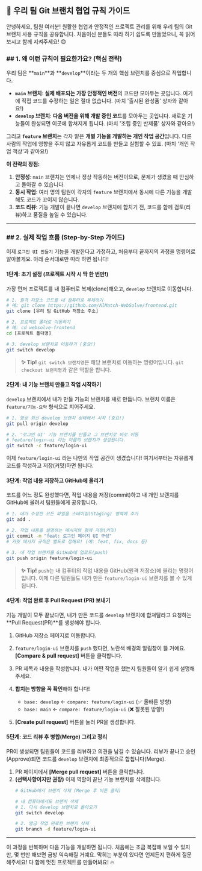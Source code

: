 ## 🚀 우리 팀 Git 브랜치 협업 규칙 가이드

안녕하세요, 팀원 여러분\! 원활한 협업과 안정적인 프로젝트 관리를 위해 우리 팀의 Git 브랜치 사용 규칙을 공유합니다. 
처음이신 분들도 따라 하기 쉽도록 만들었으니, 꼭 읽어보시고 함께 지켜주세요\! 😊

### \#\# 1. 왜 이런 규칙이 필요한가요? (핵심 전략)

우리 팀은 **`main`**과 \*\*`develop`\*\*이라는 두 개의 핵심 브랜치를 중심으로 작업합니다.

  * **`main` 브랜치**: **실제 배포되는 가장 안정적인 버전**의 코드만 모아두는 곳입니다. 여기에 직접 코드를 수정하는 일은 절대 없습니다. (마치 '출시된 완성품' 상자와 같아요\!)
  * **`develop` 브랜치**: **다음 버전을 위해 개발 중인 코드**를 모아두는 곳입니다. 새로운 기능들이 완성되면 이곳에 합쳐지게 됩니다. (마치 '조립 중인 반제품' 상자와 같아요\!)

그리고 **`feature` 브랜치**는 각자 맡은 **개별 기능을 개발하는 개인 작업 공간**입니다. 다른 사람의 작업에 영향을 주지 않고 자유롭게 코드를 만들고 실험할 수 있죠. (마치 '개인 작업 책상'과 같아요\!)

**이 전략의 장점:**

1.  **안정성**: `main` 브랜치는 언제나 정상 작동하는 버전이므로, 문제가 생겼을 때 안심하고 돌아갈 수 있습니다.
2.  **동시 작업**: 여러 명의 팀원이 각자의 `feature` 브랜치에서 동시에 다른 기능을 개발해도 코드가 꼬이지 않습니다.
3.  **코드 리뷰**: 기능 개발이 끝나면 `develop` 브랜치에 합치기 전, 코드를 함께 검토(리뷰)하고 품질을 높일 수 있습니다.

-----

### \#\# 2. 실제 작업 흐름 (Step-by-Step 가이드)

이제 `로그인 UI 만들기` 기능을 개발한다고 가정하고, 처음부터 끝까지의 과정을 명령어로 알아볼게요. 아래 순서대로만 따라 하면 됩니다\!

#### **1단계: 초기 설정 (프로젝트 시작 시 딱 한 번만\!)**

가장 먼저 프로젝트를 내 컴퓨터로 복제(clone)해오고, `develop` 브랜치로 이동합니다.

```bash
# 1. 원격 저장소 코드를 내 컴퓨터로 복제하기
# 예: git clone https://github.com/AlMatch-WebSolve/frontend.git
git clone [우리 팀 GitHub 저장소 주소]

# 2. 프로젝트 폴더로 이동하기
# 예: cd websolve-frontend
cd [프로젝트 폴더명]

# 3. develop 브랜치로 이동하기 (중요!)
git switch develop
```

> **✨ Tip\!**
> `git switch 브랜치명`은 해당 브랜치로 이동하는 명령어입니다. `git checkout 브랜치명`과 같은 역할을 합니다.

#### **2단계: 내 기능 브랜치 만들고 작업 시작하기**

`develop` 브랜치에서 내가 만들 기능의 브랜치를 새로 만듭니다. 브랜치 이름은 `feature/기능-요약` 형식으로 지어주세요.

```bash
# 1. 항상 최신 develop 브랜치 상태에서 시작 (중요!)
git pull origin develop

# 2. '로그인 UI' 기능 브랜치를 만들고 그 브랜치로 바로 이동
# feature/login-ui 라는 이름의 브랜치가 생성됩니다.
git switch -c feature/login-ui
```

이제 `feature/login-ui` 라는 나만의 작업 공간이 생겼습니다\! 여기서부터는 자유롭게 코드를 작성하고 저장(커밋)하면 됩니다.

#### **3단계: 작업 내용 저장하고 GitHub에 올리기**

코드를 어느 정도 완성했다면, 작업 내용을 저장(commit)하고 내 개인 브랜치를 GitHub에 올려서 팀원들에게 공유합니다.

```bash
# 1. 내가 수정한 모든 파일을 스테이징(Staging) 영역에 추가
git add .

# 2. 작업 내용을 설명하는 메시지와 함께 저장(커밋)
git commit -m "feat: 로그인 페이지 UI 구성"
# 커밋 메시지 규칙은 별도로 정해요! (예: feat, fix, docs 등)

# 3. 내 작업 브랜치를 GitHub에 업로드(push)
git push origin feature/login-ui
```

> **✨ Tip\!**
> `push`는 내 컴퓨터의 작업 내용을 GitHub(원격 저장소)에 올리는 명령어입니다. 이제 다른 팀원들도 내가 만든 `feature/login-ui` 브랜치를 볼 수 있게 됩니다.

#### **4단계: 작업 완료 후 Pull Request (PR) 보내기**

기능 개발이 모두 끝났다면, 내가 만든 코드를 `develop` 브랜치에 합쳐달라고 요청하는 \*\*Pull Request(PR)\*\*를 생성해야 합니다.

1.  GitHub 저장소 페이지로 이동합니다.

2.  `feature/login-ui` 브랜치를 `push` 했다면, 노란색 배경의 알림창이 뜰 거예요. **[Compare & pull request]** 버튼을 클릭합니다.

3.  PR 제목과 내용을 작성합니다. 내가 어떤 작업을 했는지 팀원들이 알기 쉽게 설명해주세요.

4.  **합치는 방향을 꼭 확인**해야 합니다\!

      * `base: develop` ← `compare: feature/login-ui` (✅ 올바른 방향)
      * `base: main` ← `compare: feature/login-ui` (❌ 잘못된 방향\!)

5.  **[Create pull request]** 버튼을 눌러 PR을 생성합니다.

#### **5단계: 코드 리뷰 후 병합(Merge) 그리고 정리**

PR이 생성되면 팀원들이 코드를 리뷰하고 의견을 남길 수 있습니다. 리뷰가 끝나고 승인(Approve)되면 코드를 `develop` 브랜치에 최종적으로 합칩니다(Merge).

1.  PR 페이지에서 **[Merge pull request]** 버튼을 클릭합니다.
2.  **(선택사항이지만 권장)** 이제 역할이 끝난 기능 브랜치를 삭제합니다.
    ```bash
    # GitHub에서 브랜치 삭제 (Merge 후 버튼 클릭)

    # 내 컴퓨터에서도 브랜치 삭제
    # 1. 다시 develop 브랜치로 돌아오기
    git switch develop

    # 2. 방금 작업 완료한 브랜치 삭제
    git branch -d feature/login-ui
    ```

-----

이 과정을 반복하며 다음 기능을 개발하면 됩니다. 처음에는 조금 복잡해 보일 수 있지만, 몇 번만 해보면 금방 익숙해질 거예요. 막히는 부분이 있다면 언제든지 편하게 질문해주세요\! 다 함께 멋진 프로젝트를 만들어봐요\! 🔥
